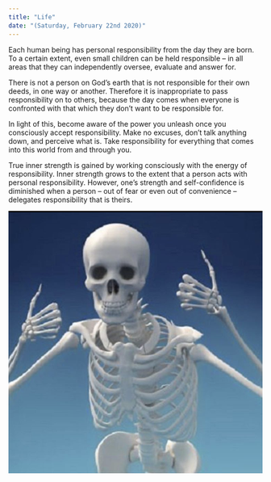 ```yaml
---
title: "Life"
date: "(Saturday, February 22nd 2020)"
---
```

Each human being has personal responsibility from the day they are born. To a certain extent, even small children can be held responsible – in all areas that they can independently oversee, evaluate and answer for.

There is not a person on God’s earth that is not responsible for their own deeds, in one way or another. Therefore it is inappropriate to pass responsibility on to others, because the day comes when everyone is confronted with that which they don’t want to be responsible for.

In light of this, become aware of the power you unleash once you consciously accept responsibility. Make no excuses, don’t talk anything down, and perceive what is. Take responsibility for everything that comes into this world from and through you.

True inner strength is gained by working consciously with the energy of responsibility. Inner strength grows to the extent that a person acts with personal responsibility. However, one’s strength and self-confidence is diminished when a person – out of fear or even out of convenience – delegates responsibility that is theirs.

![Skeleton](skeleton.png)



